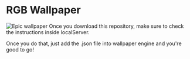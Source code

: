 # RGB Wallpaper
![Epic wallpaper](https://i.imgur.com/7JqPn2Y.png)
Once you download this repository, make sure to check the instructions inside localServer.

Once you do that, just add the .json file into wallpaper engine and you're good to go!
